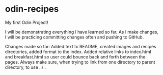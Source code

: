 # odin-recipes
My first Odin Project!

I will be demonstrating everything I have learned so far.
As I make changes, I will be practicing committing changes often 
and pushing to GitHub.

Changes made so far: Added text to README, created images and recipes directories, added format to the index. Added relative links to index.html and breakfast.html so user could bounce back and forth between the pages. Always make sure, when trying to link from one directory to parent directory, to use ../ .